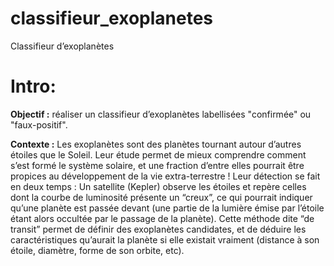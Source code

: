 # classifieur_exoplanetes
Classifieur d’exoplanètes

# Intro:


**Objectif :** réaliser un classifieur d’exoplanètes labellisées "confirmée" ou "faux-positif". 


**Contexte :** Les exoplanètes sont des planètes tournant autour d’autres étoiles que le Soleil. Leur étude permet de mieux comprendre comment s’est formé le système solaire, et une fraction d’entre elles pourrait être propices au développement de la vie extra-terrestre ! Leur détection se fait en deux temps :
Un satellite (Kepler) observe les étoiles et repère celles dont la courbe de luminosité présente un “creux”, ce qui pourrait indiquer qu’une planète est passée devant (une partie de la lumière émise par l’étoile étant alors occultée par le passage de la planète).  Cette méthode dite “de transit” permet de définir des exoplanètes candidates, et de déduire les caractéristiques qu’aurait la planète si elle existait vraiment (distance à son étoile, diamètre, forme de son orbite, etc).


